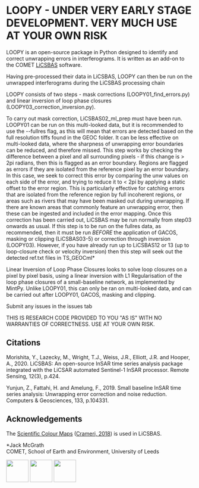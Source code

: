 # LOOPY - UNDER VERY EARLY STAGE DEVELOPMENT. VERY MUCH USE AT YOUR OWN RISK

LOOPY is an open-source package in Python designed to identify and correct unwrapping errors in interferograms. It is written as an add-on to the COMET [LiCSBAS](https://github.com/yumorishita/LiCSBAS) software.

Having pre-processed their data in LiCSBAS, LOOPY can then be run on the unwrapped interferograms during the LiCSBAS processing chain

LOOPY consists of two steps - mask corrections (LOOPY01_find_errors.py) and linear inversion of loop phase closures (LOOPY03_correction_inversion.py).

To carry out mask correction, LiCSBAS02_ml_prep must have been run. LOOPY01 can be run on this multi-looked data, but it is recommended to use the --fullres flag, as this will mean that errors are detected based on the full resolution tiffs found in the GEOC folder. It can be less effective on multi-looked data, where the sharpness of unwrapping error boundaries can be reduced, and therefore missed. This step works by checking the difference between a pixel and all surrounding pixels - if this change is > 2pi radians, then this is flagged as an error boundary. Regions are flagged as errors if they are isolated from the reference pixel by an error boundary. In this case, we seek to correct this error by comparing the unw values on each side of the error, and trying to reduce it to < 2pi by applying a static offset to the error region. This is particularly effective for catching errors that are isolated from the reference region by full incoherent regions, or areas such as rivers that may have been masked out during unwrapping. If there are known areas that commonly feature an unwrapping error, then these can be ingested and included in the error mapping. Once this correction has been carried out, LiCSBAS may be run normally from step03 onwards as usual.
If this step is to be run on the fullres data, as recommended, then it must be run _*BEFORE*_ the application of GACOS, masking or clipping (LiCSBAS03-5) or correction through inversion (LOOPY03). However, if you have already run up to LiCSBAS12 or 13 (up to loop-closure check or velocity inversion) then this step will seek out the detected ref.txt files in TS_GEOCml*

Linear Inversion of Loop Phase Closures looks to solve loop closures on a pixel by pixel basis, using a linear inversion with L1 Regularisation of the loop phase closures of a small-baseline network, as implemented by MintPy. Unlike LOOPY01, this can only be ran on multi-looked data, and can be carried out after LOOPY01, GACOS, masking and clipping. 

Submit any issues in the issues tab

THIS IS RESEARCH CODE PROVIDED TO YOU "AS IS" WITH NO WARRANTIES OF CORRECTNESS. USE AT YOUR OWN RISK.

## Citations
Morishita, Y., Lazecky, M., Wright, T.J., Weiss, J.R., Elliott, J.R. and Hooper, A., 2020. LiCSBAS: An open-source InSAR time series analysis package integrated with the LiCSAR automated Sentinel-1 InSAR processor. Remote Sensing, 12(3), p.424.

Yunjun, Z., Fattahi, H. and Amelung, F., 2019. Small baseline InSAR time series analysis: Unwrapping error correction and noise reduction. Computers & Geosciences, 133, p.104331.

## Acknowledgements

The [Scientific Colour Maps](http://www.fabiocrameri.ch/colourmaps.php) ([Crameri, 2018](https://doi.org/10.5194/gmd-11-2541-2018)) is used in LiCSBAS.

*Jack McGrath\
COMET, School of Earth and Environment, University of Leeds

[<img src="https://raw.githubusercontent.com/wiki/yumorishita/LiCSBAS/images/COMET_logo.png"  height="60">](https://comet.nerc.ac.uk/)   [<img src="https://raw.githubusercontent.com/wiki/yumorishita/LiCSBAS/images/logo-leeds.png"  height="60">](https://environment.leeds.ac.uk/see/)  [<img src="https://raw.githubusercontent.com/wiki/yumorishita/LiCSBAS/images/LiCS_logo.jpg"  height="60">](https://comet.nerc.ac.uk/COMET-LiCS-portal/) 

